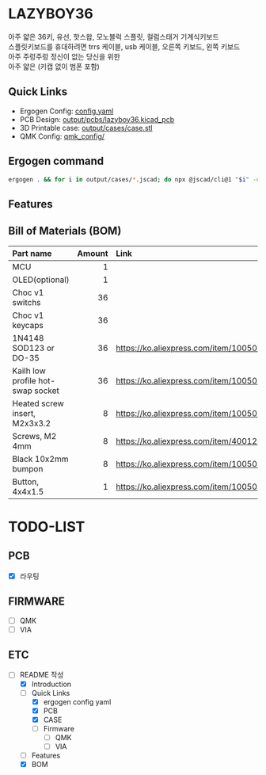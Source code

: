 # LAZYBOY36

아주 얇은 36키, 유선, 핫스왑, 모노블럭 스플릿, 컬럼스태거 기계식키보드  
스플릿키보드를 휴대하려면 trrs 케이블, usb 케이블, 오른쪽 키보드, 왼쪽 키보드  
아주 주렁주렁 정신이 없는 당신을 위한  
아주 얇은 (키캡 없이 범폰 포함)

## Quick Links
- Ergogen Config: [config.yaml](config.yaml)
- PCB Design: [output/pcbs/lazyboy36.kicad_pcb](output/pcbs/lazyboy36.kicad_pcb)
- 3D Printable case: [output/cases/case.stl](output/cases/case.stl)
- QMK Config: [qmk_config/](qmk_config/)
  
## Ergogen command
```bash
ergogen . && for i in output/cases/*.jscad; do npx @jscad/cli@1 "$i" -of stla; done
```

## Features

## Bill of Materials (BOM)
|Part name                        |Amount|Link                                                |
|:--------------------------------|-----:|:---------------------------------------------------|
|MCU                              |1     |                                                    |
|OLED(optional)                   |1     |                                                    |
|Choc v1 switchs                  |36    |                                                    |
|Choc v1 keycaps                  |36    |                                                    |
|1N4148 SOD123 or DO-35           |36    |https://ko.aliexpress.com/item/1005002882901030.html|
|Kailh low profile hot-swap socket|36    |https://ko.aliexpress.com/item/1005006345544915.html|
|Heated screw insert, M2x3x3.2    |8     |https://ko.aliexpress.com/item/1005004870993068.html|
|Screws, M2 4mm                   |8     |https://ko.aliexpress.com/item/4001248931159.html   |
|Black 10x2mm bumpon              |8     |https://ko.aliexpress.com/item/1005005287385986.html|
|Button, 4x4x1.5                  |1     |https://ko.aliexpress.com/item/1005003918757433.html|

# TODO-LIST

## PCB

-   [x] 라우팅

## FIRMWARE

-   [ ] QMK
-   [ ] VIA

## ETC

-   [ ] README 작성
    -   [x] Introduction
    -   [ ] Quick Links
        -   [x] ergogen config yaml
        -   [x] PCB
        -   [x] CASE
        -   [ ] Firmware
            -   [ ] QMK
            -   [ ] VIA
    -   [ ] Features
    -   [x] BOM